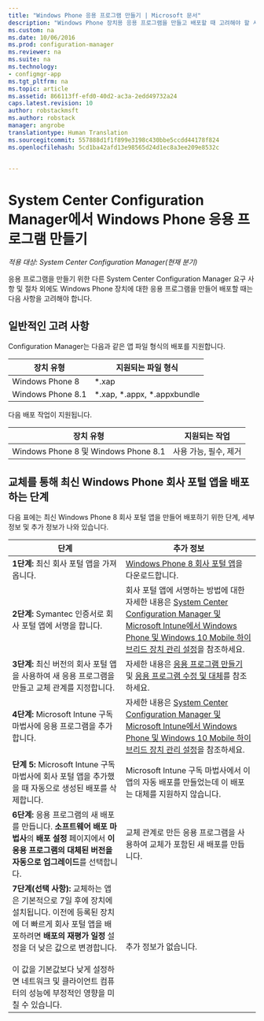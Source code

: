 ```yaml
---
title: "Windows Phone 응용 프로그램 만들기 | Microsoft 문서"
description: "Windows Phone 장치용 응용 프로그램을 만들고 배포할 때 고려해야 할 사항을 확인합니다."
ms.custom: na
ms.date: 10/06/2016
ms.prod: configuration-manager
ms.reviewer: na
ms.suite: na
ms.technology:
- configmgr-app
ms.tgt_pltfrm: na
ms.topic: article
ms.assetid: 866113ff-efd0-40d2-ac3a-2edd49732a24
caps.latest.revision: 10
author: robstackmsft
ms.author: robstack
manager: angrobe
translationtype: Human Translation
ms.sourcegitcommit: 557888d1f1f899e3198c430bbe5ccdd44178f824
ms.openlocfilehash: 5cd1ba42afd13e98565d24d1ec8a3ee209e8532c


---
```

# <a name="create-windows-phone-applications-with-system-center-configuration-manager"></a>System Center Configuration Manager에서 Windows Phone 응용 프로그램 만들기

*적용 대상: System Center Configuration Manager(현재 분기)*

응용 프로그램을 만들기 위한 다른 System Center Configuration Manager 요구 사항 및 절차 외에도 Windows Phone 장치에 대한 응용 프로그램을 만들어 배포할 때는 다음 사항을 고려해야 합니다.  

## <a name="general-considerations"></a>일반적인 고려 사항  
 Configuration Manager는 다음과 같은 앱 파일 형식의 배포를 지원합니다.  

|장치 유형|지원되는 파일 형식|  
|-----------------|---------------------|  
|Windows Phone 8|*.xap|  
|Windows Phone 8.1|*.xap, *.appx, *.appxbundle|  

 다음 배포 작업이 지원됩니다.  

|장치 유형|지원되는 작업|  
|-----------------|-----------------------|  
|Windows Phone 8 및 Windows Phone 8.1|사용 가능, 필수, 제거|  

## <a name="steps-to-deploy-the-latest-windows-phone-company-portal-app-with-supersedence"></a>교체를 통해 최신 Windows Phone 회사 포털 앱을 배포하는 단계  
 다음 표에는 최신 Windows Phone 8 회사 포털 앱을 만들어 배포하기 위한 단계, 세부 정보 및 추가 정보가 나와 있습니다.  

|단계|추가 정보|  
|----------|----------------------|  
|**1단계:** 최신 회사 포털 앱을 가져옵니다.|[Windows Phone 8 회사 포털 앱](http://go.microsoft.com/fwlink/?LinkId=268440)을 다운로드합니다.|  
|**2단계:** Symantec 인증서로 회사 포털 앱에 서명을 합니다.|회사 포털 앱에 서명하는 방법에 대한 자세한 내용은 [System Center Configuration Manager 및 Microsoft Intune에서 Windows Phone 및 Windows 10 Mobile 하이브리드 장치 관리 설정](../../mdm/deploy-use/enroll-hybrid-windows.md)을 참조하세요.|  
|**3단계:** 최신 버전의 회사 포털 앱을 사용하여 새 응용 프로그램을 만들고 교체 관계를 지정합니다.|자세한 내용은 [응용 프로그램 만들기](../../apps/deploy-use/create-applications.md) 및 [응용 프로그램 수정 및 대체](../../apps/deploy-use/revise-and-supersede-applications.md)를 참조하세요.|  
|**4단계:** Microsoft Intune 구독 마법사에 응용 프로그램을 추가합니다.|자세한 내용은 [System Center Configuration Manager 및 Microsoft Intune에서 Windows Phone 및 Windows 10 Mobile 하이브리드 장치 관리 설정](../../mdm/deploy-use/enroll-hybrid-windows.md)을 참조하세요.|  
|**단계 5:** Microsoft Intune 구독 마법사에 회사 포털 앱을 추가했을 때 자동으로 생성된 배포를 삭제합니다.|Microsoft Intune 구독 마법사에서 이 앱의 자동 배포를 만들었는데 이 배포는 대체를 지원하지 않습니다.|  
|**6단계:** 응용 프로그램의 새 배포를 만듭니다. **소프트웨어 배포 마법사**의 **배포 설정** 페이지에서 **이 응용 프로그램의 대체된 버전을 자동으로 업그레이드**를 선택합니다.|교체 관계로 만든 응용 프로그램을 사용하여 교체가 포함된 새 배포를 만듭니다.|  
|**7단계(선택 사항):** 교체하는 앱은 기본적으로 7일 후에 장치에 설치됩니다. 이전에 등록된 장치에 더 빠르게 회사 포털 앱을 배포하려면 **배포의 재평가 일정** 설정을 더 낮은 값으로 변경합니다.<br /><br /> 이 값을 기본값보다 낮게 설정하면 네트워크 및 클라이언트 컴퓨터의 성능에 부정적인 영향을 미칠 수 있습니다.|추가 정보가 없습니다.|  



<!--HONumber=Dec16_HO1-->


